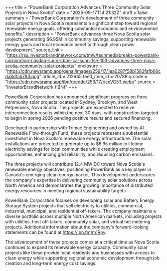 +++
title = "PowerBank Corporation Advances Three Community Solar Projects in Nova Scotia"
date = "2025-09-17T14:21:32Z"
draft = false
summary = "PowerBank Corporation's development of three community solar projects in Nova Scotia represents a significant step toward regional renewable energy goals, offering substantial economic and environmental benefits."
description = "PowerBank advances three Nova Scotia solar projects generating $6.95M in community savings, supporting renewable energy goals and local economic benefits through clean power development."
source_link = "https://rss.investorbrandnetwork.com/tmw/techmediabreaks-powerbank-corporation-nasdaq-suun-cboe-ca-sunn-fse-103-advances-three-nova-scotia-community-solar-projects/"
enclosure = "https://cdn.newsramp.app/genai/images/259/17/1ea0287f58b1583fafb66cda8dfab783.png"
article_id = 212645
feed_item_id = 20788
qrcode = "https://cdn.newsramp.app/ibn/qrcode/259/17/riceVG5T.webp"
source = "InvestorBrandNetwork (IBN)"
+++

<p>PowerBank Corporation has announced significant progress on three community solar projects located in Sydney, Brooklyn, and West Petpeswick, Nova Scotia. The projects are expected to receive interconnection results within the next 30 days, with construction targeted to begin in spring 2026 pending positive results and secured financing.</p><p>Developed in partnership with Trimac Engineering and owned by AI Renewable Flow-through Fund, these projects represent a substantial investment in Nova Scotia's renewable energy infrastructure. The solar installations are projected to generate up to $6.95 million in lifetime electricity savings for local communities while creating employment opportunities, enhancing grid reliability, and reducing carbon emissions.</p><p>The three projects will contribute 12.4 MW DC toward Nova Scotia's renewable energy objectives, positioning PowerBank as a key player in Canada's emerging clean energy market. This development underscores the company's expertise in delivering community solar solutions across North America and demonstrates the growing importance of distributed energy resources in meeting regional sustainability targets.</p><p>PowerBank Corporation focuses on developing solar and Battery Energy Storage System projects that sell electricity to utilities, commercial, industrial, municipal, and residential off-takers. The company maintains a diverse portfolio across multiple North American markets, including projects with utilities, host off-takers, community solar, and virtual net metering projects. Additional information about the company's forward-looking statements can be found at <a href="https://ibn.fm/m1Rpy" rel="nofollow" target="_blank">https://ibn.fm/m1Rpy</a>.</p><p>The advancement of these projects comes at a critical time as Nova Scotia continues to expand its renewable energy capacity. Community solar projects like these provide local residents and businesses with access to clean energy while supporting regional economic development through job creation and long-term energy cost savings.</p>